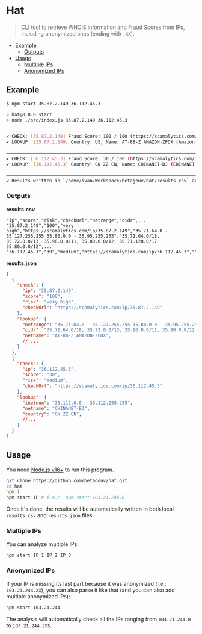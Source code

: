 # Hat

> CLI tool to retrieve WHOIS information and Fraud Scores from IPs, including anonymized ones (ending with `.XX`).

- [Example](#example)
  - [Outputs](#outputs)
- [Usage](#usage)
  - [Multiple IPs](#multiple-ips)
  - [Anonymized IPs](#anonymized-ips)

## Example

```sh
$ npm start 35.87.2.149 36.112.45.3                                               

> hat@0.0.0 start
> node ./src/index.js 35.87.2.149 36.112.45.3

――――――――――――――――――――――――――――――――――――――――――――――――――――――――――――――――――――――――――――――――
✔ CHECK: [35.87.2.149] Fraud Score: 100 / 100 (https://scamalytics.com/ip/35.87.2.149).
✔ LOOKUP: [35.87.2.149] Country: US, Name: AT-88-Z AMAZON-ZPDX (Amazon Technologies Inc. (AT-88-Z) Amazon.com, Inc. (AMAZO-47)).

――――――――――――――――――――――――――――――――――――――――――――――――――――――――――――――――――――――――――――――――
✔ CHECK: [36.112.45.3] Fraud Score: 30 / 100 (https://scamalytics.com/ip/36.112.45.3).
✔ LOOKUP: [36.112.45.3] Country: CN ZZ CN, Name: CHINANET-BJ (CHINANET Beijing province network).

――――――――――――――――――――――――――――――――――――――――――――――――――――――――――――――――――――――――――――――――
✔ Results written in `/home/ivan/Workspace/betagouv/hat/results.csv` and `/home/ivan/Workspace/betagouv/hat/results.json`.
```

### Outputs

**results.csv**

```csv
"ip","score","risk","checkUrl","netrange","cidr",...
"35.87.2.149","100","very high","https://scamalytics.com/ip/35.87.2.149","35.71.64.0 - 35.127.255.255 35.80.0.0 - 35.95.255.255","35.71.64.0/18, 35.72.0.0/13, 35.96.0.0/11, 35.80.0.0/12, 35.71.128.0/17 35.80.0.0/12",...
"36.112.45.3","30","medium","https://scamalytics.com/ip/36.112.45.3","","",...
```

**results.json**

```json
[
  {
    "check": {
      "ip": "35.87.2.149",
      "score": "100",
      "risk": "very high",
      "checkUrl": "https://scamalytics.com/ip/35.87.2.149"
    },
    "lookup": {
      "netrange": "35.71.64.0 - 35.127.255.255 35.80.0.0 - 35.95.255.255",
      "cidr": "35.71.64.0/18, 35.72.0.0/13, 35.96.0.0/11, 35.80.0.0/12, 35.71.128.0/17 35.80.0.0/12",
      "netname": "AT-88-Z AMAZON-ZPDX",
      // ...
    }
  },
  {
    "check": {
      "ip": "36.112.45.3",
      "score": "30",
      "risk": "medium",
      "checkUrl": "https://scamalytics.com/ip/36.112.45.3"
    },
    "lookup": {
      "inetnum": "36.112.0.0 - 36.112.255.255",
      "netname": "CHINANET-BJ",
      "country": "CN ZZ CN",
      //...
    }
  }
]
```

## Usage

You need [Node.js v16+](https://nodejs.org) to run this program.

```sh
git clone https://github.com/betagouv/hat.git
cd hat
npm i
npm start IP # i.e.: `npm start 103.21.244.0`
```

Once it's done, the results will be automatically written in both local `results.csv` and `results.json` files.

### Multiple IPs

You can analyze multiple IPs:

```sh
npm start IP_1 IP_2 IP_3
```

### Anonymized IPs

If your IP is missing its last part because it was anonymized (i.e.: `103.21.244.XX`),
you can also parse it like that (and you can also add multiple anonymized IPs):

```sh
npm start 103.21.244
```

The analysis will automatically check all the IPs ranging from `103.21.244.0` to `103.21.244.255`.
